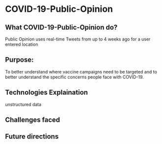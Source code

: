 # COVID-19-Public-Opinion


## What COVID-19-Public-Opinion do?
Public Opinion uses real-time Tweets from up to 4 weeks ago for a user entered location 

## Purpose:
To better understand where vaccine campaigns need to be targeted and to better understand the specific concerns people face with COVID-19.

## Technologies Explaination 
 unstructured data 


## Challenges faced 

## Future directions
